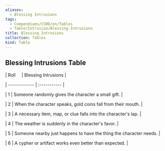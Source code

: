 ```yaml
---
aliases:
  - Blessing Intrusions
tags:
  - Compendiums/CSRD/en/Tables
  - Table/Intrusion/Blessing-Intrusions
title: Blessing Intrusions
collection: Tables
kind: Table
---
```

## Blessing Intrusions Table  
|  Roll &nbsp; &nbsp; | Blessing Intrusions  |  
| ------------- | :----------- |  
| 1 | Someone randomly gives the character a small gift. |  
| 2 | When the character speaks, gold coins fall from their mouth. |  
| 3 | A necessary item, map, or clue falls into the character's lap. |  
| 4 | The weather is suddenly in the character's favor. |  
| 5 | Someone nearby just happens to have the thing the character needs. |  
| 6 | A cypher or artifact works even better than expected. |